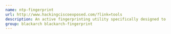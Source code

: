 ```yaml
---
name: ntp-fingerprint
url: http://www.hackingciscoexposed.com/?link=tools
description: An active fingerprinting utility specifically designed to identify the OS the NTP server is running on.
group: blackarch blackarch-fingerprint
---
```

